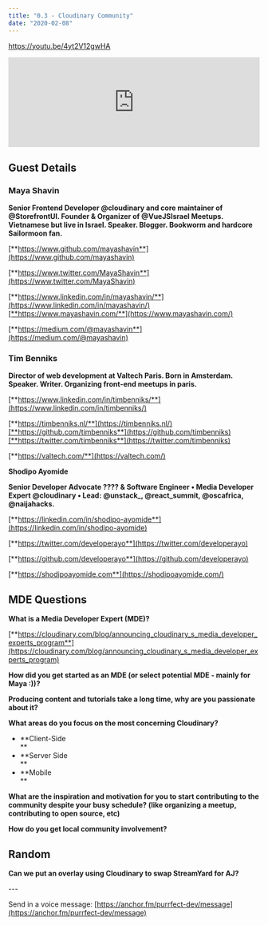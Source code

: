 ```yaml
---
title: "0.3 - Cloudinary Community"
date: "2020-02-08"
---
```


https://youtu.be/4yt2V12gwHA

<iframe style="width: 100%; height: 180px;" src="https://anchor.fm/purrfect-dev/embed/episodes/0-3---Cloudinary-Community-ea7rvq" width="100%" height="180px" frameborder="0" scrolling="no"></iframe>

## **Guest Details**

### **Maya Shavin**

**Senior Frontend Developer @cloudinary and core maintainer of @StorefrontUI. Founder & Organizer of @VueJSIsrael Meetups. Vietnamese but live in Israel. Speaker. Blogger. Bookworm and hardcore Sailormoon fan.**

[**https://www.github.com/mayashavin**](https://www.github.com/mayashavin)

[**https://www.twitter.com/MayaShavin**](https://www.twitter.com/MayaShavin)

[**https://www.linkedin.com/in/mayashavin/**](https://www.linkedin.com/in/mayashavin/)[**https://www.mayashavin.com/**](https://www.mayashavin.com/)

[**https://medium.com/@mayashavin**](https://medium.com/@mayashavin)

### **Tim Benniks**

**Director of web development at Valtech Paris. Born in Amsterdam. Speaker. Writer. Organizing front-end meetups in paris.**

[**https://www.linkedin.com/in/timbenniks/**](https://www.linkedin.com/in/timbenniks/)

[**https://timbenniks.nl/**](https://timbenniks.nl/)[**https://github.com/timbenniks**](https://github.com/timbenniks)[**https://twitter.com/timbenniks**](https://twitter.com/timbenniks)

[**https://valtech.com/**](https://valtech.com/)

**Shodipo Ayomide**

**Senior Developer Advocate ???? & Software Engineer • Media Developer Expert @cloudinary • Lead: @unstack\_, @react_summit, @oscafrica, @naijahacks.**

[**https://linkedin.com/in/shodipo-ayomide**](https://linkedin.com/in/shodipo-ayomide)

[**https://twitter.com/developerayo**](https://twitter.com/developerayo)

[**https://github.com/developerayo**](https://github.com/developerayo)

[**https://shodipoayomide.com**](https://shodipoayomide.com/)

## **MDE Questions**

**What is a Media Developer Expert (MDE)?**

[**https://cloudinary.com/blog/announcing_cloudinary_s_media_developer_experts_program**](https://cloudinary.com/blog/announcing_cloudinary_s_media_developer_experts_program)

**How did you get started as an MDE (or select potential MDE - mainly for Maya :))?**

**Producing content and tutorials take a long time, why are you passionate about it?**

**What areas do you focus on the most concerning Cloudinary?**

- **Client-Side  
   **
- **Server Side  
   **
- **Mobile  
   **

**What are the inspiration and motivation for you to start contributing to the community despite your busy schedule? (like organizing a meetup, contributing to open source, etc)**

**How do you get local community involvement?**

## **Random**

**Can we put an overlay using Cloudinary to swap StreamYard for AJ?**

\---

Send in a voice message: [https://anchor.fm/purrfect-dev/message](https://anchor.fm/purrfect-dev/message)
